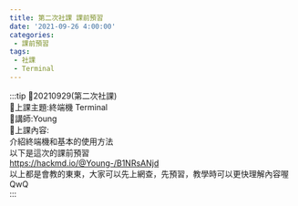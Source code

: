 ```yaml
---
title: 第二次社課 課前預習
date: '2021-09-26 4:00:00'
categories:
 - 課前預習
tags:
 - 社課
 - Terminal
---
```


:::tip
🍉20210929(第二次社課)  
🍉上課主題:終端機 Terminal  
🍉講師:Young  
🍉上課內容:  
介紹終端機和基本的使用方法  
以下是這次的課前預習  
https://hackmd.io/@Young-/B1NRsANjd  
以上都是會教的東東，大家可以先上網查，先預習，教學時可以更快理解內容喔QwQ  
:::
